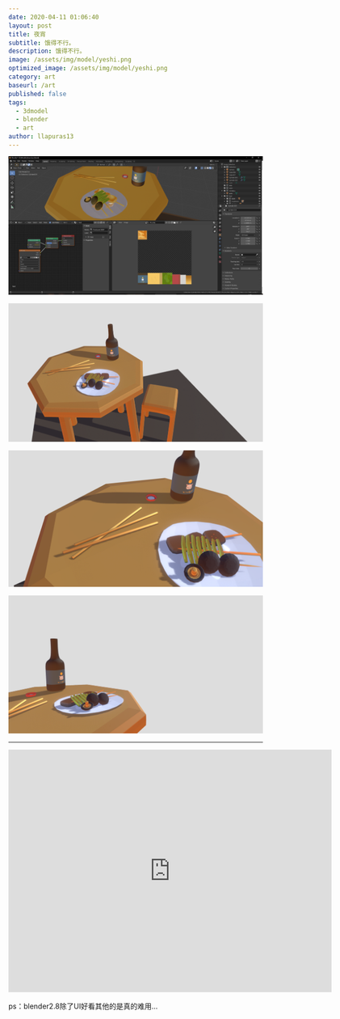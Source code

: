 ```yaml
---
date: 2020-04-11 01:06:40
layout: post
title: 夜宵
subtitle: 饿得不行。
description: 饿得不行。
image: /assets/img/model/yeshi.png
optimized_image: /assets/img/model/yeshi.png
category: art
baseurl: /art
published: false
tags:
  - 3dmodel
  - blender
  - art
author: llapuras13
---
```


![](/assets/img/model/yeshi00.png)

![](/assets/img/model/yeshi02.png)

![](/assets/img/model/yeshi04.png)

![](/assets/img/model/yeshi.png)

<hr>

<div class="sketchfab-embed-wrapper">
    <iframe title="A 3D model" width="640" height="480" src="https://sketchfab.com/models/bea13eee7233418fbedf6ec32d34d0c6/embed?preload=1&amp;ui_controls=1&amp;ui_infos=1&amp;ui_inspector=1&amp;ui_stop=1&amp;ui_watermark=1&amp;ui_watermark_link=1" frameborder="0" allow="autoplay; fullscreen; vr" mozallowfullscreen="true" webkitallowfullscreen="true"></iframe>
</div>

ps：blender2.8除了UI好看其他的是真的难用...
